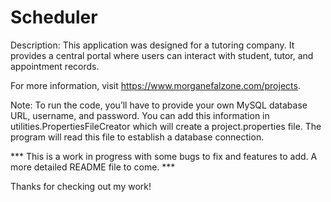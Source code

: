 # Scheduler
Description: This application was designed for a tutoring company. It provides a central portal where users can interact with student, tutor, and appointment records.

For more information, visit https://www.morganefalzone.com/projects.

Note: To run the code, you’ll have to provide your own MySQL database URL, username, and password. You can add this information in utilities.PropertiesFileCreator which will create a project.properties file. The program will read this file to establish a database connection.

*** This is a work in progress with some bugs to fix and features to add. A more detailed README file to come. *** 

Thanks for checking out my work!
